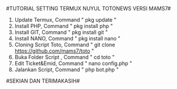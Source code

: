 #TUTORIAL SETTING TERMUX NUYUL TOTONEWS VERSI MAMS7#

1. Update Termux, Command " pkg update "
2. Install PHP, Command " pkg install php "
3. Install GIT, Command " pkg install git "
4. Install NANO, Command " pkg install nano "
5. Cloning Script Toto, Command " git clone https://github.com/mams7/toto "
6. Buka Folder Script , Command " cd toto "
7. Edit Ticket&Emid, Command " nano config.php "
8. Jalankan Script, Command " php bot.php "


#SEKIAN DAN TERIMAKASIH#
